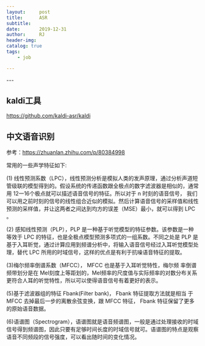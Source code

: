 ```yaml
---
layout:     post
title:      ASR
subtitle:   
date:       2019-12-31
author:     RJ
header-img: 
catalog: true
tags:
    - job

---
```

<p id = "build"></p>
---

## kaldi工具
https://github.com/kaldi-asr/kaldi


## 中文语音识别
参考：https://zhuanlan.zhihu.com/p/80384998

常用的一些声学特征如下:

(1) 线性预测系数（LPC），线性预测分析是模拟人类的发声原理，通过分析声道短管级联的模型得到的。假设系统的传递函数跟全极点的数字滤波器是相似的，通常用 12一16个极点就可以描述语音信号的特征。所以对于 n 时刻的语音信号， 我们可以用之前时刻的信号的线性组合近似的模拟。然后计算语音信号的采样值和线性预测的采样值，并让这两者之间达到均方的误差（MSE）最小，就可以得到 LPC 。

(2) 感知线性预测（PLP），PLP 是一种基于听觉模型的特征参数。该参数是一种等效于 LPC 的特征，也是全极点模型预测多项式的一组系数。不同之处是 PLP 是基于入耳昕觉，通过计算应用到频谱分析中，将输入语音信号经过入耳听觉模型处理，替代 LPC 所用的时域信号，这样的优点是有利于抗噪语音特征的提取。

(3)梅尔频率倒谱系数（MFCC）， MFCC 也是基于入耳听觉特性，梅尔频 率倒谱频带划分是在 Mel刻度上等距划的，Mel频率的尺度值与实际频率的对数分布关系更符合人耳的听觉特性，所以可以使得语音信号有着更好的表示。

(5)基于滤波器组的特征 Fbank(Filter bank)， Fbank 特征提取方法就是相当 于 MFCC 去掉最后一步的离散余弦变换，跟 MFCC 特征， Fbank 特征保留了更多的原始语音数据。

(6)语谱图（Spectrogram），语谱图就是语音频谱图，一般是通过处理接收的时域信号得到频谱图，因此只要有足够时间长度的时域信号就可。语谱图的特点是观察语音不同频段的信号强度，可以看出随时间的变化情况。

